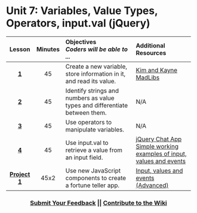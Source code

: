 # Unit 7: Variables, Value Types, Operators, input.val (jQuery)





|Lesson|Minutes|Objectives <br> *Coders will be able to ...*|Additional Resources|
|:-------:|:-------:|:-------|:-------|
|[**1**](https://docs.google.com/presentation/d/1ms7c5_jYpukrdRA4Qhd4YfjlH-xOt4BX-IqbBJwDDYs/edit?usp=sharing)|45| Create a new variable, store information in it, and read its value. |[Kim and Kayne MadLibs](https://gist.github.com/Bijesse/fc6d7f083812193edde5ac3f9865d11a)|
|[**2**](https://docs.google.com/presentation/d/1CMJXDk4ebwcrw5oRhlUvpDCjhbj-gMBArLohzSf_2uY/edit?usp=sharing)|45| Identify strings and numbers as value types and differentiate between them. |N/A|
|[**3**](https://docs.google.com/presentation/d/1ykoLyyjwiFGwZRmQMLgV_yJz-OEEA1gNxM49x4fDqIM/edit?usp=sharing)|45| Use operators to manipulate variables. |N/A|
|[**4**](https://docs.google.com/presentation/d/1K4FHwsIT1YtFG5w1p916yLnB-1sJ-2MGj0_4eM1WE2A/edit?usp=sharing)|45| Use input.val to retrieve a value from an input field. |[jQuery Chat App](https://docs.google.com/presentation/d/18FW4QA7NVAMQOajZZY3HTKWc_uxRyzHpUIAseL50mvg/edit#slide=id.g14ecb9111c_1_0)<br>[Simple working examples of input, values and events](https://popcode.org/?gist=841514bbb3b01cf8901cfa839fdb5dbf)|
|[**Project 1**](https://docs.google.com/presentation/d/16Ca0nrtt-mLrmfQIcmb0i7c--lzQFSnxmuiMWs_nZy4/edit#slide=id.g1b32623398_0_0)|45x2|Use new JavaScript components to create a fortune teller app.|[Input, values and events (Advanced)](https://popcode.org/?gist=784f790aa8c5c269cd23fa030b44c61c)|

<h3 align="center"><a href="https://docs.google.com/forms/d/e/1FAIpQLSfx0wkLyw_jSOhWR2yY8GTR8TV2NXYZc40us7aPHnl9bO6WAQ/viewform">Submit Your Feedback</a> || <a href="https://github.com/ScriptEdcurriculum/curriculum17-18/wiki/1.-Foundations#unit-7-variables-value-types-operators-inputval">Contribute to the Wiki</a></h3> 

